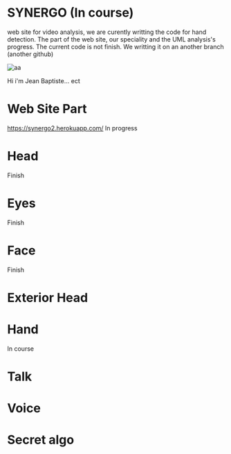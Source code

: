 # SYNERGO (In course)

web site for video analysis, we are curently writting the code for hand detection. The part of the web site, our speciality and the UML analysis's progress. The current code is not finish. We writting it on an another branch (another github)


![aa](https://user-images.githubusercontent.com/54853371/71028191-20fd8b00-210d-11ea-90fd-2ef5c299e2af.png)

Hi i'm Jean Baptiste... ect


<h1>Web Site Part</h1>

https://synergo2.herokuapp.com/ In progress




<h1>Head</h1>

  Finish

<h1>Eyes</h1>
  
  Finish

<h1>Face</h1>

  Finish

<h1>Exterior Head</h1>

<h1>Hand</h1>

  In course

<h1>Talk</h1>

<h1>Voice</h1>

<h1>Secret algo</h1>
